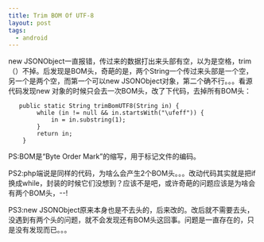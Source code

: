 ```yaml
---
title: Trim BOM Of UTF-8
layout: post
tags:
  - android
---
```


new JSONObject一直报错，传过来的数据打出来头部有空，以为是空格，trim（）不掉。后发现是BOM头，奇葩的是，两个String一个传过来头部是一个空，另一个是两个空，而第一个可以new JSONObject对象，第二个确不行。。。看源代码发现new 对象的时候只会去一次BOM头，改了下代码，去掉所有BOM头：

```
   public static String trimBomUTF8(String in) {
        while (in != null && in.startsWith("\ufeff")) {
            in = in.substring(1);
        }
        return in;
    }
```
  

PS:BOM是“Byte Order Mark”的缩写，用于标记文件的编码。

PS2:php端说是同样的代码，为啥么会产生2个BOM头。。。改动代码其实就是把if换成while，封装的时候它们没想到？应该不是吧，或许奇葩的问题应该是为啥会有两个BOM头，--!

PS3:new JSONObject原来本身也是不去头的，后来改的。改后就不需要去头，没遇到有两个头的问题，就不会发现还有BOM头这回事。问题是一直存在的，只是没有发现而已。。。
